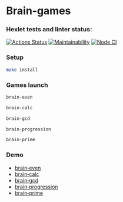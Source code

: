 # Brain-games

### Hexlet tests and linter status:
[![Actions Status](https://github.com/chafr/frontend-project-lvl1/workflows/hexlet-check/badge.svg)](https://github.com/chafr/frontend-project-lvl1/actions)
[![Maintainability](https://api.codeclimate.com/v1/badges/a99a88d28ad37a79dbf6/maintainability)](https://codeclimate.com/github/codeclimate/codeclimate/maintainability)
[![Node CI](https://github.com/chafr/frontend-project-lvl1/actions/workflows/nodejs.yml/badge.svg)](https://https://github.com/chafr/frontend-project-lvl1/actions/workflows/nodejs.yml)

### Setup

```sh
make install
```

### Games launch
```sh
brain-even
```
```sh
brain-calc
```
```sh
brain-gcd
```
```sh
brain-progression
```
```sh
brain-prime
```

### Demo
- [brain‑even](https://asciinema.org/a/KU7zwUkzIyCAGSzipLvjkKPAa)
- [brain‑calc](https://asciinema.org/a/fsRiCVqcuRfCflIFUja7gQj0C)
- [brain‑gcd](https://asciinema.org/a/Yxaog9DDVA39RcpLirBWZovTs)
- [brain‑progression](https://asciinema.org/a/d3gTHdKrH5Tpjt1RfGaFwWcEq)
- [brain‑prime](https://asciinema.org/a/PQLoQtNeISKPtpgvgH6vAJYJf)